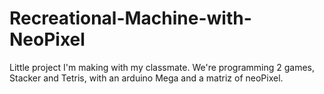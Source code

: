 # Recreational-Machine-with-NeoPixel
Little project I'm making with my classmate. We're programming 2 games, Stacker and Tetris, with an arduino Mega and a matriz of neoPixel.

